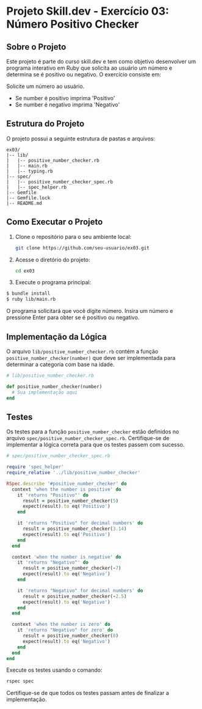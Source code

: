 # Projeto Skill.dev - Exercício 03: Número Positivo Checker

## Sobre o Projeto

Este projeto é parte do curso skill.dev e tem como objetivo desenvolver um programa interativo em Ruby que solicita ao usuário um número e determina se é positivo ou negativo. O exercício consiste em:

Solicite um número ao usuário.
- Se number é positivo imprima 'Positivo'
- Se number é negativo imprima 'Negativo'

## Estrutura do Projeto

O projeto possui a seguinte estrutura de pastas e arquivos:

```
ex03/
|-- lib/
|   |-- positive_number_checker.rb
|   |-- main.rb
|   |-- typing.rb
|-- spec/
|   |-- positive_number_checker_spec.rb
|   |-- spec_helper.rb
|-- Gemfile
|-- Gemfile.lock
|-- README.md
```

## Como Executar o Projeto

1. Clone o repositório para o seu ambiente local:

   ```bash
   git clone https://github.com/seu-usuario/ex03.git
   ```

2. Acesse o diretório do projeto:

   ```bash
   cd ex03
   ```

3. Execute o programa principal:

```bash
$ bundle install
$ ruby lib/main.rb
```

   O programa solicitará que você digite número. Insira um número e pressione Enter para obter se é positivo ou negativo.

## Implementação da Lógica

O arquivo `lib/positive_number_checker.rb` contém a função `positive_number_checker(number)` que deve ser implementada para determinar a categoria com base na idade.

```ruby
# lib/positive_number_checker.rb

def positive_number_checker(number)
  # Sua implementação aqui
end
```

## Testes

Os testes para a função `positive_number_checker` estão definidos no arquivo `spec/positive_number_checker_spec.rb`. Certifique-se de implementar a lógica correta para que os testes passem com sucesso.

```ruby
# spec/positive_number_checker_spec.rb

require 'spec_helper'
require_relative '../lib/positive_number_checker'

RSpec.describe '#positive_number_checker' do
  context 'when the number is positive' do
    it 'returns "Positivo"' do
      result = positive_number_checker(5)
      expect(result).to eq('Positivo')
    end

    it 'returns "Positivo" for decimal numbers' do
      result = positive_number_checker(3.14)
      expect(result).to eq('Positivo')
    end
  end

  context 'when the number is negative' do
    it 'returns "Negativo"' do
      result = positive_number_checker(-7)
      expect(result).to eq('Negativo')
    end

    it 'returns "Negativo" for decimal numbers' do
      result = positive_number_checker(-2.5)
      expect(result).to eq('Negativo')
    end
  end

  context 'when the number is zero' do
    it 'returns "Negativo" for zero' do
      result = positive_number_checker(0)
      expect(result).to eq('Negativo')
    end
  end
end

```

Execute os testes usando o comando:

```bash
rspec spec
```

Certifique-se de que todos os testes passam antes de finalizar a implementação.
